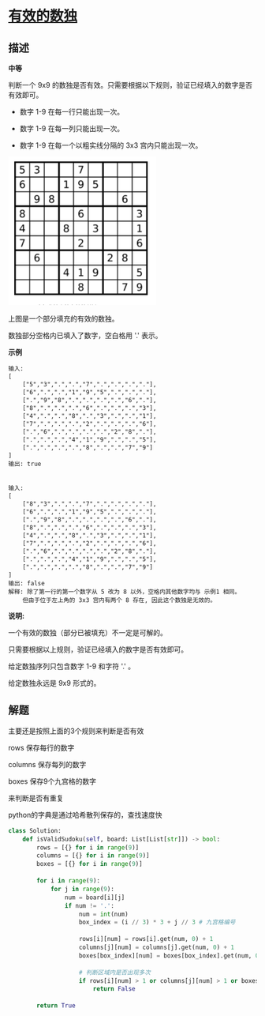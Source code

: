 # [有效的数独](https://leetcode-cn.com/problems/valid-sudoku/)

## 描述  
**中等** 

判断一个 9x9 的数独是否有效。只需要根据以下规则，验证已经填入的数字是否有效即可。

- 数字 1-9 在每一行只能出现一次。

- 数字 1-9 在每一列只能出现一次。

- 数字 1-9 在每一个以粗实线分隔的 3x3 宫内只能出现一次。

<div align="left"><img src="img/36.png" width = "300" height = "300"/></div>

上图是一个部分填充的有效的数独。

数独部分空格内已填入了数字，空白格用 '.' 表示。

**示例**

    输入:
    [
        ["5","3",".",".","7",".",".",".","."],
        ["6",".",".","1","9","5",".",".","."],
        [".","9","8",".",".",".",".","6","."],
        ["8",".",".",".","6",".",".",".","3"],
        ["4",".",".","8",".","3",".",".","1"],
        ["7",".",".",".","2",".",".",".","6"],
        [".","6",".",".",".",".","2","8","."],
        [".",".",".","4","1","9",".",".","5"],
        [".",".",".",".","8",".",".","7","9"]
    ]
    输出: true


    输入:
    [
        ["8","3",".",".","7",".",".",".","."],
        ["6",".",".","1","9","5",".",".","."],
        [".","9","8",".",".",".",".","6","."],
        ["8",".",".",".","6",".",".",".","3"],
        ["4",".",".","8",".","3",".",".","1"],
        ["7",".",".",".","2",".",".",".","6"],
        [".","6",".",".",".",".","2","8","."],
        [".",".",".","4","1","9",".",".","5"],
        [".",".",".",".","8",".",".","7","9"]
    ]
    输出: false
    解释: 除了第一行的第一个数字从 5 改为 8 以外，空格内其他数字均与 示例1 相同。
        但由于位于左上角的 3x3 宫内有两个 8 存在, 因此这个数独是无效的。

**说明:**

一个有效的数独（部分已被填充）不一定是可解的。  

只需要根据以上规则，验证已经填入的数字是否有效即可。  

给定数独序列只包含数字 1-9 和字符 '.' 。  

给定数独永远是 9x9 形式的。


## 解题  
主要还是按照上面的3个规则来判断是否有效  

rows 保存每行的数字  

columns 保存每列的数字  

boxes 保存9个九宫格的数字  

来判断是否有重复  

python的字典是通过哈希散列保存的，查找速度快

```python
class Solution:
    def isValidSudoku(self, board: List[List[str]]) -> bool:
        rows = [{} for i in range(9)]
        columns = [{} for i in range(9)]
        boxes = [{} for i in range(9)]

        for i in range(9):
            for j in range(9):
                num = board[i][j]
                if num != '.':
                    num = int(num)
                    box_index = (i // 3) * 3 + j // 3 # 九宫格编号

                    rows[i][num] = rows[i].get(num, 0) + 1
                    columns[j][num] = columns[j].get(num, 0) + 1
                    boxes[box_index][num] = boxes[box_index].get(num, 0) + 1

                    # 判断区域内是否出现多次
                    if rows[i][num] > 1 or columns[j][num] > 1 or boxes[box_index][num] > 1:
                        return False
        
        return True
```

